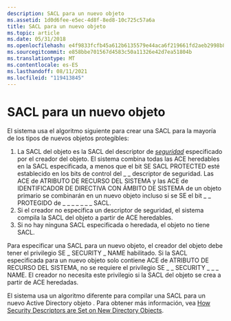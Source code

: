 ```yaml
---
description: SACL para un nuevo objeto
ms.assetid: 1d0d6fee-e5ec-4d8f-8ed8-10c725c57a6a
title: SACL para un nuevo objeto
ms.topic: article
ms.date: 05/31/2018
ms.openlocfilehash: e4f9833fcfb45a612b6135579e44aca6f219661fd2aeb2998b899e5794fa7bec
ms.sourcegitcommit: e858bbe701567d4583c50a11326e42d7ea51804b
ms.translationtype: MT
ms.contentlocale: es-ES
ms.lasthandoff: 08/11/2021
ms.locfileid: "119413845"
---
```

# <a name="sacl-for-a-new-object"></a>SACL para un nuevo objeto

El sistema usa el algoritmo siguiente para crear una SACL para la mayoría de los tipos de nuevos objetos protegibles:

1.  La SACL del objeto es la SACL del descriptor de [*seguridad*](/windows/desktop/SecGloss/s-gly) especificado por el creador del objeto. El sistema combina todas las ACE heredables en la SACL especificada, a menos que el bit SE SACL PROTECTED esté establecido en los bits de control del \_ \_ descriptor de seguridad. Las ACE de ATRIBUTO DE RECURSO DEL SISTEMA y las ACE de IDENTIFICADOR DE DIRECTIVA CON ÁMBITO DE SISTEMA de un objeto primario se combinarán en un nuevo objeto incluso si se SE el bit \_ \_ PROTEGIDO de \_ \_ \_ \_ \_ \_ \_ SACL.
2.  Si el creador no especifica un descriptor de seguridad, el sistema compila la SACL del objeto a partir de ACE heredables.
3.  Si no hay ninguna SACL especificada o heredada, el objeto no tiene SACL.

Para especificar una SACL para un nuevo objeto, el creador del objeto debe tener el privilegio SE \_ SECURITY \_ NAME habilitado. [](privileges.md) Si la SACL especificada para un nuevo objeto solo contiene ACE de ATRIBUTO DE RECURSO DEL SISTEMA, no se requiere el privilegio SE \_ \_ SECURITY \_ \_ \_ NAME. El creador no necesita este privilegio si la SACL del objeto se crea a partir de ACE heredadas.

El sistema usa un algoritmo diferente para compilar una SACL para un nuevo Active Directory objeto . Para obtener más información, vea [How Security Descriptors are Set on New Directory Objects](/windows/desktop/AD/how-security-descriptors-are-set-on-new-directory-objects).

 

 
